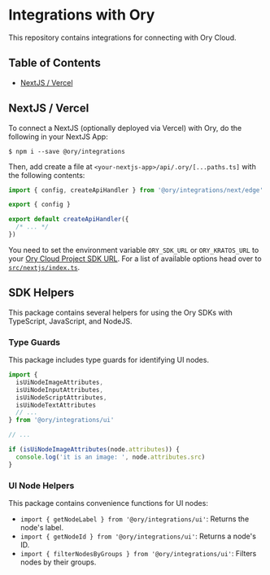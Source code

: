 # Integrations with Ory

This repository contains integrations for connecting with Ory Cloud.

## Table of Contents

<!-- START doctoc generated TOC please keep comment here to allow auto update -->
<!-- DON'T EDIT THIS SECTION, INSTEAD RE-RUN doctoc TO UPDATE -->

- [NextJS / Vercel](#nextjs--vercel)

<!-- END doctoc generated TOC please keep comment here to allow auto update -->

## NextJS / Vercel

To connect a NextJS (optionally deployed via Vercel) with Ory, do the following
in your NextJS App:

```
$ npm i --save @ory/integrations
```

Then, add create a file at `<your-nextjs-app>/api/.ory/[...paths.ts]` with the
following contents:

```typescript
import { config, createApiHandler } from '@ory/integrations/next/edge'

export { config }

export default createApiHandler({
  /* ... */
})
```

You need to set the environment variable `ORY_SDK_URL` or `ORY_KRATOS_URL` to
your [Ory Cloud Project SDK URL](https://www.ory.sh/docs/concepts/services-api).
For a list of available options head over to
[`src/nextjs/index.ts`](src/next-edge/index.ts).

## SDK Helpers

This package contains several helpers for using the Ory SDKs with TypeScript,
JavaScript, and NodeJS.

### Type Guards

This package includes type guards for identifying UI nodes.

```ts
import {
  isUiNodeImageAttributes,
  isUiNodeInputAttributes,
  isUiNodeScriptAttributes,
  isUiNodeTextAttributes
  // ...
} from '@ory/integrations/ui'

// ...

if (isUiNodeImageAttributes(node.attributes)) {
  console.log('it is an image: ', node.attributes.src)
}
```

### UI Node Helpers

This package contains convenience functions for UI nodes:

- `import { getNodeLabel } from '@ory/integrations/ui'`: Returns the node's
  label.
- `import { getNodeId } from '@ory/integrations/ui'`: Returns a node's ID.
- `import { filterNodesByGroups } from '@ory/integrations/ui'`: Filters nodes by
  their groups.
